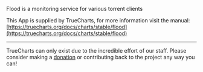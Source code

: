 Flood is a monitoring service for various torrent clients

This App is supplied by TrueCharts, for more information visit the manual: [https://truecharts.org/docs/charts/stable/flood](https://truecharts.org/docs/charts/stable/flood)

---

TrueCharts can only exist due to the incredible effort of our staff.
Please consider making a [donation](https://truecharts.org/docs/about/sponsor) or contributing back to the project any way you can!
